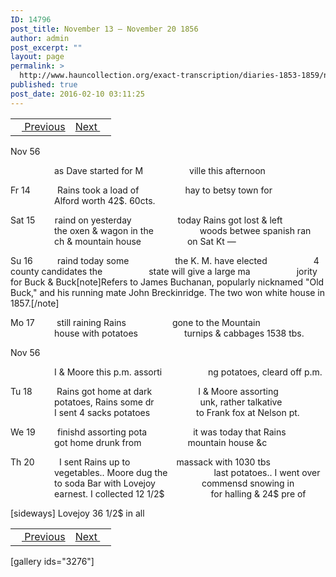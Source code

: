 ```yaml
---
ID: 14796
post_title: November 13 – November 20 1856
author: admin
post_excerpt: ""
layout: page
permalink: >
  http://www.hauncollection.org/exact-transcription/diaries-1853-1859/november-13-november-20-1856/
published: true
post_date: 2016-02-10 03:11:25
---
```

<table style="width: 100%;" align="center">
<tbody>
<tr>
<td><a href="http://www.hauncollection.org/version-2/diaries-1853-1859/november-6-november-13-1856/"><img src="https://lh3.googleusercontent.com/-EFJpxxNiPNw/VqgtWBCZrMI/AAAAAAAAAFU/WfY4lPFWWkg/s800-Ic42/Soeb-Plain-Arrows-8-10px.png" alt="" width="10" height="10" /> Previous</a></td>
<td style="text-align: right;"><a href="http://www.hauncollection.org/version-2/diaries-1853-1859/november-21-november-29-1856/">Next <img src="https://lh3.googleusercontent.com/-67k0cYlpXHw/VqgtWKz1MXI/AAAAAAAAAFU/k9PW_Piyurk/s800-Ic42/Soeb-Plain-Arrows-5-10px.png" alt="" width="10" height="10" /></a></td>
</tr>
</tbody>
</table>
Nov 56

<span style="margin-left: 70px;">as Dave started for M
<span style="margin-left: 70px;">ville this afternoon</span></span>

Fr 14           Rains took a load of
<span style="margin-left: 70px;">hay to betsy town for
<span style="margin-left: 70px;">Alford worth 42$. 60cts.</span></span>

Sat 15        raind on yesterday
<span style="margin-left: 70px;">today Rains got lost &amp; left
<span style="margin-left: 70px;">the oxen &amp; wagon in the
<span style="margin-left: 70px;">woods betwee spanish ran
<span style="margin-left: 70px;">ch &amp; mountain house
<span style="margin-left: 70px;">on Sat Kt —</span></span></span></span></span>

Su 16          raind today some
<span style="margin-left: 70px;">the K. M. have elected
<span style="margin-left: 70px;">4 county candidates the
<span style="margin-left: 70px;">state will give a large ma
<span style="margin-left: 70px;">jority for Buck &amp; Buck[note]Refers to James Buchanan, popularly nicknamed "Old Buck," and his running mate John Breckinridge. The two won white house in 1857.[/note]</span></span></span></span>

Mo 17         still raining Rains
<span style="margin-left: 70px;">gone to the Mountain
<span style="margin-left: 70px;">house with potatoes
<span style="margin-left: 70px;">turnips &amp; cabbages 1538 tbs.</span></span></span>

Nov 56

<span style="margin-left: 70px;">I &amp; Moore this p.m. assorti
<span style="margin-left: 70px;">ng potatoes, cleard off p.m.</span></span>

Tu 18          Rains got home at dark
<span style="margin-left: 70px;">I &amp; Moore assorting
<span style="margin-left: 70px;">potatoes, Rains some dr
<span style="margin-left: 70px;">unk, rather talkative
<span style="margin-left: 70px;">I sent 4 sacks potatoes
<span style="margin-left: 70px;">to Frank fox at Nelson pt.</span></span></span></span></span>

We 19         finishd assorting pota
<span style="margin-left: 70px;">it was today that Rains
<span style="margin-left: 70px;">got home drunk from
<span style="margin-left: 70px;">mountain house &amp;c</span></span></span>

Th 20          I sent Rains up to
<span style="margin-left: 70px;">massack with 1030 tbs
<span style="margin-left: 70px;">vegetables.. Moore dug the
<span style="margin-left: 70px;">last potatoes.. I went over
<span style="margin-left: 70px;">to soda Bar with Lovejoy
<span style="margin-left: 70px;">commensd snowing in
<span style="margin-left: 70px;">earnest. I collected 12 1/2$
<span style="margin-left: 70px;">for halling &amp; 24$ pre of</span></span></span></span></span></span></span>

[sideways]
Lovejoy 36 1/2$ in all
<table style="width: 100%;" align="center">
<tbody>
<tr>
<td><a href="http://www.hauncollection.org/version-2/diaries-1853-1859/november-6-november-13-1856/"><img src="https://lh3.googleusercontent.com/-EFJpxxNiPNw/VqgtWBCZrMI/AAAAAAAAAFU/WfY4lPFWWkg/s800-Ic42/Soeb-Plain-Arrows-8-10px.png" alt="" width="10" height="10" /> Previous</a></td>
<td style="text-align: right;"><a href="http://www.hauncollection.org/version-2/diaries-1853-1859/november-21-november-29-1856/">Next <img src="https://lh3.googleusercontent.com/-67k0cYlpXHw/VqgtWKz1MXI/AAAAAAAAAFU/k9PW_Piyurk/s800-Ic42/Soeb-Plain-Arrows-5-10px.png" alt="" width="10" height="10" /></a></td>
</tr>
</tbody>
</table>
[gallery ids="3276"]